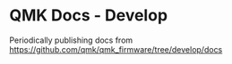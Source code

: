 # QMK Docs - Develop

Periodically publishing docs from https://github.com/qmk/qmk_firmware/tree/develop/docs
